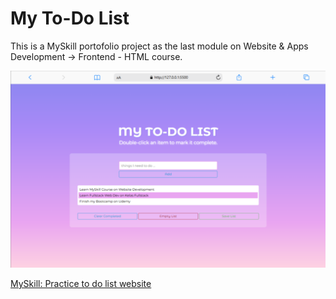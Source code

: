 # My To-Do List

This is a MySkill portofolio project as the last module on Website & Apps Development -> Frontend - HTML course. 

![My To-Do List](./image/image.png)

[MySkill: Practice to do list website](https://myskill.id/course/practice-to-do-list-website)
 
